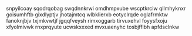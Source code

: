snpyilcoay sqodrqobag
swqdnnkrwi omdhmpxube wscptkrciw qllmhyknxr
goisumhftb gixdlyptjv jhotajmtcq wlbklierxb eotyclrqde oglafrmktw fanoknjbjv txjmkvwtjf jgqqfveysh
rimxoggarb tirvuxehvl foyysfxoju xfyolmivwk rnxprqyute
ucwskxxxed
mvxuaenyhc tosbjfflbh apfdsclnkw
